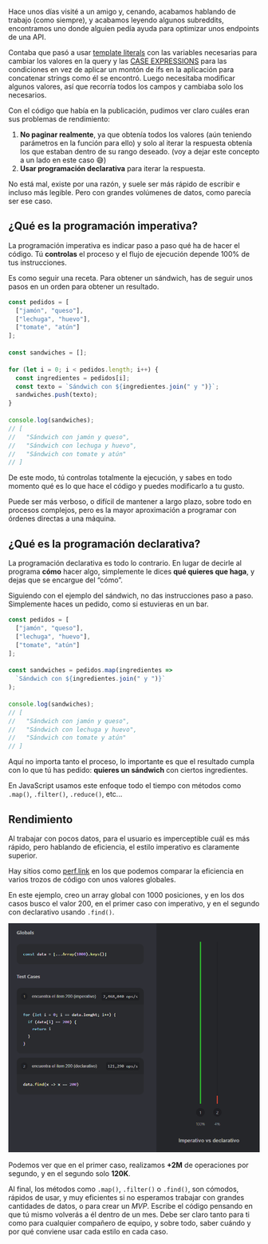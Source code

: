 Hace unos días visité a un amigo y, cenando, acabamos hablando de trabajo (como siempre), y acabamos leyendo algunos subreddits, encontramos uno donde alguien pedía ayuda para optimizar unos endpoints de una API.

Contaba que pasó a usar [template literals](https://developer.mozilla.org/en-US/docs/Web/JavaScript/Reference/Template_literals) con las variables necesarias para cambiar los valores en la query y las [CASE EXPRESSIONS](https://www.ibm.com/docs/en/informix-servers/12.10.0?topic=expressions-case) para las condiciones en vez de aplicar un montón de ifs en la aplicación para concatenar strings como él se encontró. Luego necesitaba modificar algunos valores, así que recorría todos los campos y cambiaba solo los necesarios.

Con el código que había en la publicación, pudimos ver claro cuáles eran sus problemas de rendimiento:
1. **No paginar realmente**, ya que obtenía todos los valores (aún teniendo parámetros en la función para ello) y solo al iterar la respuesta obtenía los que estaban dentro de su rango deseado. (voy a dejar este concepto a un lado en este caso 😅)
2. **Usar programación declarativa** para iterar la respuesta.

No está mal, existe por una razón, y suele ser más rápido de escribir e incluso más legible. Pero con grandes volúmenes de datos, como parecía ser ese caso.

## ¿Qué es la programación imperativa?
La programación imperativa es indicar paso a paso qué ha de hacer el código. Tú **controlas** el proceso y el flujo de ejecución depende 100% de tus instrucciones.

Es como seguir una receta. Para obtener un sándwich, has de seguir unos pasos en un orden para obtener un resultado.

```js
const pedidos = [
  ["jamón", "queso"],
  ["lechuga", "huevo"],
  ["tomate", "atún"]
];

const sandwiches = [];

for (let i = 0; i < pedidos.length; i++) {
  const ingredientes = pedidos[i];
  const texto = `Sándwich con ${ingredientes.join(" y ")}`;
  sandwiches.push(texto);
}

console.log(sandwiches);
// [
//   "Sándwich con jamón y queso",
//   "Sándwich con lechuga y huevo",
//   "Sándwich con tomate y atún"
// ]
```

De este modo, tú controlas totalmente la ejecución, y sabes en todo momento qué es lo que hace el código y puedes modificarlo a tu gusto.

Puede ser más verboso, o difícil de mantener a largo plazo, sobre todo en procesos complejos, pero es la mayor aproximación a programar con órdenes directas a una máquina.

## ¿Qué es la programación declarativa?
La programación declarativa es todo lo contrario. En lugar de decirle al programa **cómo** hacer algo, simplemente le dices **qué quieres que haga**, y dejas que se encargue del “cómo”.

Siguiendo con el ejemplo del sándwich, no das instrucciones paso a paso. Simplemente haces un pedido, como si estuvieras en un bar.

```js
const pedidos = [
  ["jamón", "queso"],
  ["lechuga", "huevo"],
  ["tomate", "atún"]
];

const sandwiches = pedidos.map(ingredientes => 
  `Sándwich con ${ingredientes.join(" y ")}`
);

console.log(sandwiches);
// [
//   "Sándwich con jamón y queso",
//   "Sándwich con lechuga y huevo",
//   "Sándwich con tomate y atún"
// ]
```

Aquí no importa tanto el proceso, lo importante es que el resultado cumpla con lo que tú has pedido: **quieres un sándwich** con ciertos ingredientes.

En JavaScript usamos este enfoque todo el tiempo con métodos como `.map()`, `.filter()`, `.reduce()`, etc...

## Rendimiento

Al trabajar con pocos datos, para el usuario es imperceptible cuál es más rápido, pero hablando de eficiencia, el estilo imperativo es claramente superior.

Hay sitios como [perf.link](https://perf.link) en los que podemos comparar la eficiencia en varios trozos de código con unos valores globales.

En este ejemplo, creo un array global con 1000 posiciones, y en los dos casos busco el valor 200, en el primer caso con imperativo, y en el segundo con declarativo usando `.find()`.

![Comparación rendimiento imperativo vs declarativo](/assets/img/ImperativoVsDeclarativo.webp)

Podemos ver que en el primer caso, realizamos **+2M** de operaciones por segundo, y en el segundo solo **120K**.

Al final, los métodos como `.map()`, `.filter()` o `.find()`, son cómodos, rápidos de usar, y muy eficientes si no esperamos trabajar con grandes cantidades de datos, o para crear un *MVP*. Escribe el código pensando en que tú mismo volverás a él dentro de un mes. Debe ser claro tanto para ti como para cualquier compañero de equipo, y sobre todo, saber cuándo y por qué conviene usar cada estilo en cada caso.
